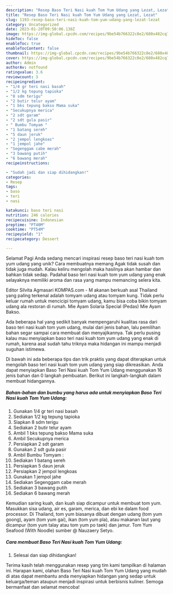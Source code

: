 ```yaml
---
description: "Resep Baso Teri Nasi kuah Tom Yum Udang yang Lezat, Lezat"
title: "Resep Baso Teri Nasi kuah Tom Yum Udang yang Lezat, Lezat"
slug: 1193-resep-baso-teri-nasi-kuah-tom-yum-udang-yang-lezat-lezat
category: Uncategorized
date: 2023-01-20T09:50:06.138Z
image: https://img-global.cpcdn.com/recipes/9be54b766322c8e2/680x482cq70/baso-teri-nasi-kuah-tom-yum-udang-foto-resep-utama.jpg
hideToc: false
enableToc: true
enableTocContent: false
thumbnail: https://img-global.cpcdn.com/recipes/9be54b766322c8e2/680x482cq70/baso-teri-nasi-kuah-tom-yum-udang-foto-resep-utama.jpg
cover: https://img-global.cpcdn.com/recipes/9be54b766322c8e2/680x482cq70/baso-teri-nasi-kuah-tom-yum-udang-foto-resep-utama.jpg
author: Admin
authorAv: notfound
ratingvalue: 3.6
reviewcount: 3
recipeingredient:
- "1/4 gr teri nasi basah"
- "1/2 kg tepung tapioka"
- "8 sdm terigu"
- "2 butir telur ayam"
- "1 bks tepung bakso Mama suka"
- "Secukupnya merica"
- "2 sdt garam"
- "2 sdt gula pasir"
- " Bumbu Tomyam "
- "1 batang sereh"
- "5 daun jeruk"
- "2 jempol lengkoas"
- "1 jempol jahe"
- "Segenggam cabe merah"
- "3 bawang putih"
- "6 bawang merah"
recipeinstructions:

- "Sudah jadi dan siap dihidangkan!"
categories:
- Resep
tags:
- baso
- teri
- nasi

katakunci: baso teri nasi 
nutrition: 246 calories
recipecuisine: Indonesian
preptime: "PT40M"
cooktime: "PT54M"
recipeyield: "1"
recipecategory: Dessert

---
```



Selamat Pagi Anda sedang mencari inspirasi resep baso teri nasi kuah tom yum udang yang unik? Cara membuatnya memang Agak tidak susah dan tidak juga mudah. Kalau keliru mengolah maka hasilnya akan hambar dan bahkan tidak sedap. Padahal baso teri nasi kuah tom yum udang yang enak selayaknya memiliki aroma dan rasa yang mampu memancing selera kita.


Editor Silvita Agmasari KOMPAS.com - M akanan berkuah asal Thailand yang paling terkenal adalah tomyam udang atau tomyam kung. Tidak perlu keluar rumah untuk mencicipi tomyam udang, kamu bisa coba bikin tomyam udang ala restoran di rumah. Mie Ayam Solaria Special (Pedas) Mie Ayam Bakso.

Ada beberapa hal yang sedikit banyak mempengaruhi kualitas rasa dari baso teri nasi kuah tom yum udang, mulai dari jenis bahan, lalu pemilihan bahan segar sampai cara membuat dan menyajikannya. Tak perlu pusing kalau mau menyiapkan baso teri nasi kuah tom yum udang yang enak di rumah, karena asal sudah tahu triknya maka hidangan ini mampu menjadi suguhan istimewa.


Di bawah ini ada beberapa tips dan trik praktis yang dapat diterapkan untuk mengolah baso teri nasi kuah tom yum udang yang siap dikreasikan. Anda dapat menyiapkan Baso Teri Nasi kuah Tom Yum Udang menggunakan 16 jenis bahan dan 0 langkah pembuatan. Berikut ini langkah-langkah dalam membuat hidangannya.

<!--inarticleads1-->

##### Bahan-bahan dan bumbu yang harus ada untuk menyiapkan Baso Teri Nasi kuah Tom Yum Udang:

1. Gunakan 1/4 gr teri nasi basah
1. Sediakan 1/2 kg tepung tapioka
1. Siapkan 8 sdm terigu
1. Sediakan 2 butir telur ayam
1. Ambil 1 bks tepung bakso Mama suka
1. Ambil Secukupnya merica
1. Persiapkan 2 sdt garam
1. Gunakan 2 sdt gula pasir
1. Ambil  Bumbu Tomyam :
1. Sediakan 1 batang sereh
1. Persiapkan 5 daun jeruk
1. Persiapkan 2 jempol lengkoas
1. Gunakan 1 jempol jahe
1. Sediakan Segenggam cabe merah
1. Sediakan 3 bawang putih
1. Sediakan 6 bawang merah


Kemudian saring kuah, dan kuah siap dicampur untuk membuat tom yum. Masukkan sisa udang, air es, garam, merica, dan ebi ke dalam food processor. Di Thailand, tom yum biasanya dibuat dengan udang (tom yum goong), ayam (tom yum gai), ikan (tom yum pla), atau makanan laut yang dicampur (tom yum talay atau tom yum po taek) dan jamur. Tom Yum Seafood (With Noodle) sumber @ Nauzaery Setyo. 

<!--inarticleads2-->

##### Cara membuat Baso Teri Nasi kuah Tom Yum Udang:


1. Selesai dan siap dihidangkan!



Terima kasih telah menggunakan resep yang tim kami tampilkan di halaman ini. Harapan kami, olahan Baso Teri Nasi kuah Tom Yum Udang yang mudah di atas dapat membantu anda menyiapkan hidangan yang sedap untuk keluarga/teman ataupun menjadi inspirasi untuk berbisnis kuliner. Semoga bermanfaat dan selamat mencoba!
